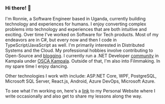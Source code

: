 ### Hi there! 👋
I'm Ronnie, a Software Engineer based in Uganda, currently building technology and experiences for humans. I enjoy converting complex problems into technology and experiences that are both intuitive and exciting. Over time I've worked on Software for Tech products. Most of my endeavors are in C#, but every now and then I code in TypeScript/JavaScript as well. I'm primarily interested in Distributed Systems and the Cloud. My professional hobbies involve contributing to Open-Source and [blogging](https://ronnielutaro.github.io/blog). I currently run a .NET Developer [community](https://chat.whatsapp.com/D8MPoXMBDvj9c9MLfoxOnL) in Kampala under [OSCA Kampala](https://oscakampala.github.io). Outside of that, I'm also into Filmmaking. In my spare time I enjoy dancing.

Other technologies I work with include: ASP.NET Core, WPF, PostgreSQL, Microsoft SQL Server, React.js, Android, Azure DevOps, Microsoft Azure.

To see what I'm working on, here's a [link](https://ronnielutalo.github.io/) to my Personal Website where I write occasionally and also get to share my lessons along the way.

